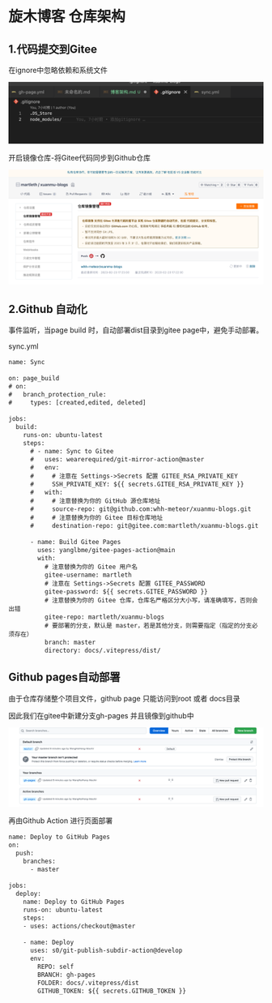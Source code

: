 # 旋木博客 仓库架构

## 1.代码提交到Gitee
在ignore中忽略依赖和系统文件

![](img/博客架构/img-2023-02-23-17-28-13.png)

开启镜像仓库-将Gitee代码同步到Github仓库

![](img/博客架构/img-2023-02-23-17-27-36.png)


## 2.Github 自动化

事件监听，当page build 时，自动部署dist目录到gitee page中，避免手动部署。

sync.yml
```
name: Sync

on: page_build
# on:
#   branch_protection_rule:
#     types: [created,edited, deleted]

jobs:
  build:
    runs-on: ubuntu-latest
    steps:
      # - name: Sync to Gitee
      #   uses: wearerequired/git-mirror-action@master
      #   env:
      #     # 注意在 Settings->Secrets 配置 GITEE_RSA_PRIVATE_KEY
      #     SSH_PRIVATE_KEY: ${{ secrets.GITEE_RSA_PRIVATE_KEY }}
      #   with:
      #     # 注意替换为你的 GitHub 源仓库地址
      #     source-repo: git@github.com:whh-meteor/xuanmu-blogs.git
      #     # 注意替换为你的 Gitee 目标仓库地址
      #     destination-repo: git@gitee.com:martleth/xuanmu-blogs.git

      - name: Build Gitee Pages
        uses: yanglbme/gitee-pages-action@main
        with:
          # 注意替换为你的 Gitee 用户名
          gitee-username: martleth
          # 注意在 Settings->Secrets 配置 GITEE_PASSWORD
          gitee-password: ${{ secrets.GITEE_PASSWORD }}
          # 注意替换为你的 Gitee 仓库，仓库名严格区分大小写，请准确填写，否则会出错
          gitee-repo: martleth/xuanmu-blogs
          # 要部署的分支，默认是 master，若是其他分支，则需要指定（指定的分支必须存在）
          branch: master
          directory: docs/.vitepress/dist/
```


## Github pages自动部署

由于仓库存储整个项目文件，github page 只能访问到root 或者 docs目录

因此我们在gitee中新建分支gh-pages 并且镜像到github中

![](img/博客架构/img-2023-02-23-17-32-09.png)

再由Github Action 进行页面部署

```
name: Deploy to GitHub Pages
on:
  push:	
    branches:	
      - master

jobs:
  deploy:
    name: Deploy to GitHub Pages
    runs-on: ubuntu-latest
    steps:
    - uses: actions/checkout@master

    - name: Deploy
      uses: s0/git-publish-subdir-action@develop
      env:
        REPO: self
        BRANCH: gh-pages
        FOLDER: docs/.vitepress/dist
        GITHUB_TOKEN: ${{ secrets.GITHUB_TOKEN }}
```